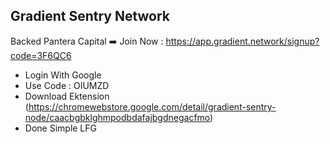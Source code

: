 ## Gradient Sentry Network
Backed Pantera Capital
➡️ Join Now : https://app.gradient.network/signup?code=3F6QC6
- Login With Google
- Use Code : OIUMZD
- Download Ektension (https://chromewebstore.google.com/detail/gradient-sentry-node/caacbgbklghmpodbdafajbgdnegacfmo) 
- Done Simple LFG
